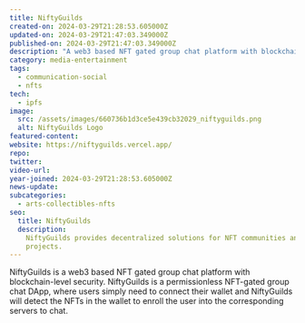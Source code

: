 ```yaml
---
title: NiftyGuilds
created-on: 2024-03-29T21:28:53.605000Z
updated-on: 2024-03-29T21:47:03.349000Z
published-on: 2024-03-29T21:47:03.349000Z
description: "A web3 based NFT gated group chat platform with blockchain level security."
category: media-entertainment
tags:
  - communication-social
  - nfts
tech:
  - ipfs
image:
  src: /assets/images/660736b1d3ce5e439cb32029_niftyguilds.png
  alt: NiftyGuilds Logo
featured-content:
website: https://niftyguilds.vercel.app/
repo:
twitter:
video-url:
year-joined: 2024-03-29T21:28:53.605000Z
news-update:
subcategories:
  - arts-collectibles-nfts
seo:
  title: NiftyGuilds
  description:
    NiftyGuilds provides decentralized solutions for NFT communities and
    projects.
---
```


NiftyGuilds is a web3 based NFT gated group chat platform with blockchain-level security. NiftyGuilds is a permissionless NFT-gated group chat DApp, where users simply need to connect their wallet and NiftyGuilds will detect the NFTs in the wallet to enroll the user into the corresponding servers to chat.
